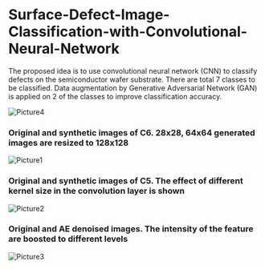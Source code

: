 # Surface-Defect-Image-Classification-with-Convolutional-Neural-Network
The proposed idea is to use convolutional neural network (CNN) to classify defects on the semiconductor wafer substrate. There are total 7 classes to be classified. Data augmentation by Generative Adversarial Network (GAN) is applied on 2 of the classes to improve classification accuracy. 

![Picture4](https://user-images.githubusercontent.com/65942005/100525604-f61e1280-3176-11eb-82cf-4179bc905247.png)

### Original and synthetic images of C6. 28x28, 64x64 generated images are resized to 128x128 
![Picture1](https://user-images.githubusercontent.com/65942005/100525607-f9190300-3176-11eb-9937-6debe36097b2.png)

### Original and synthetic images of C5. The effect of different kernel size in the convolution layer is shown
![Picture2](https://user-images.githubusercontent.com/65942005/100525608-fb7b5d00-3176-11eb-9fe7-e0f9670a2e12.png)

### Original and AE denoised images. The intensity of the feature are boosted to different levels
![Picture3](https://user-images.githubusercontent.com/65942005/100525609-fcac8a00-3176-11eb-9668-ac2a60c9c6e9.png)
